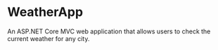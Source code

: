 # WeatherApp
 An ASP.NET Core MVC web application that allows users to check the current weather for any city.
